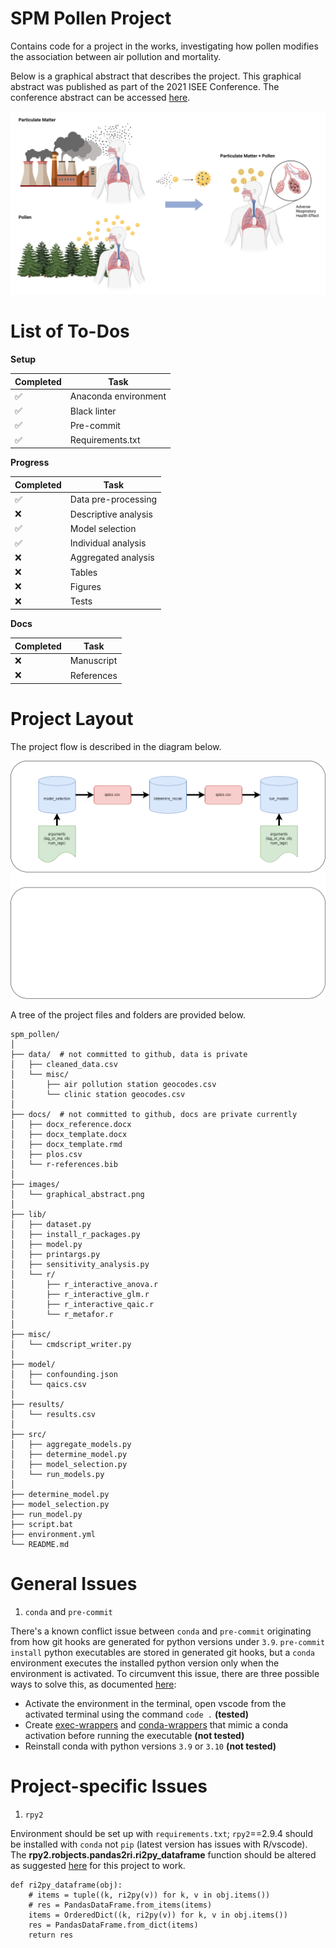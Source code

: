 # SPM Pollen Project

Contains code for a project in the works, investigating how pollen modifies the association between air pollution and mortality.

Below is a graphical abstract that describes the project. This graphical abstract was published as part of the 2021 ISEE Conference. The conference abstract can be accessed [here](https://ehp.niehs.nih.gov/doi/abs/10.1289/isee.2021.P-594).

![Graphical Abstract](https://github.com/kyuhur2/spm_pollen/blob/main/images/graphical_abstract.png?raw=true)

# List of To-Dos

**Setup**

| Completed | Task                 |
| --------- | -------------------- |
| ✅        | Anaconda environment |
| ✅        | Black linter         |
| ✅        | Pre-commit           |
| ✅        | Requirements.txt     |

**Progress**

| Completed | Task                 |
| --------- | -------------------- |
| ✅        | Data pre-processing  |
| ❌        | Descriptive analysis |
| ✅        | Model selection      |
| ✅        | Individual analysis  |
| ❌        | Aggregated analysis  |
| ❌        | Tables               |
| ❌        | Figures              |
| ❌        | Tests                |

**Docs**

| Completed | Task       |
| --------- | ---------- |
| ❌        | Manuscript |
| ❌        | References |

# Project Layout

The project flow is described in the diagram below.

![Project Flow Diagram](https://github.com/kyuhur2/spm_pollen/blob/main/images/project_flow_diagram.png)

A tree of the project files and folders are provided below.

    spm_pollen/
    │
    ├── data/  # not committed to github, data is private
    │   ├── cleaned_data.csv
    │   └── misc/
    │       ├── air pollution station geocodes.csv
    │       └── clinic station geocodes.csv
    │
    ├── docs/  # not committed to github, docs are private currently
    │   ├── docx_reference.docx
    │   ├── docx_template.docx
    │   ├── docx_template.rmd
    │   ├── plos.csv
    │   └── r-references.bib
    │
    ├── images/
    │   └── graphical_abstract.png
    │
    ├── lib/
    │   ├── dataset.py
    │   ├── install_r_packages.py
    │   ├── model.py
    │   ├── printargs.py
    │   ├── sensitivity_analysis.py
    │   └── r/
    │       ├── r_interactive_anova.r
    │       ├── r_interactive_glm.r
    │       ├── r_interactive_qaic.r
    │       └── r_metafor.r
    │
    ├── misc/
    │   └── cmdscript_writer.py
    │
    ├── model/
    │   ├── confounding.json
    │   └── qaics.csv
    │
    ├── results/
    │   └── results.csv
    │
    ├── src/
    │   ├── aggregate_models.py
    │   ├── determine_model.py
    │   ├── model_selection.py
    │   └── run_models.py
    │
    ├── determine_model.py
    ├── model_selection.py
    ├── run_model.py
    ├── script.bat
    ├── environment.yml
    └── README.md

# General Issues

1. `conda` and `pre-commit`

There's a known conflict issue between `conda` and `pre-commit` originating from how git hooks are generated for python versions under `3.9`. `pre-commit install` python executables are stored in generated git hooks, but a `conda` environment executes the installed python version only when the environment is activated. To circumvent this issue, there are three possible ways to solve this, as documented [here](https://github.com/conda-forge/pre-commit-feedstock/issues/9):

- Activate the environment in the terminal, open vscode from the activated terminal using the command `code .` **(tested)**
- Create [exec-wrappers](https://github.com/gqmelo/exec-wrappers) and [conda-wrappers](https://github.com/conda-forge/conda-wrappers-feedstock) that mimic a conda activation before running the executable **(not tested)**
- Reinstall conda with python versions `3.9` or `3.10` **(not tested)**

# Project-specific Issues

1. `rpy2`

Environment should be set up with `requirements.txt`; `rpy2`==2.9.4 should be installed with `conda` not `pip` (latest version has issues with R/vscode). The **rpy2.robjects.pandas2ri.ri2py_dataframe** function should be altered as suggested [here](https://github.com/rpy2/rpy2/issues/680) for this project to work.

    def ri2py_dataframe(obj):
        # items = tuple((k, ri2py(v)) for k, v in obj.items())
        # res = PandasDataFrame.from_items(items)
        items = OrderedDict((k, ri2py(v)) for k, v in obj.items())
        res = PandasDataFrame.from_dict(items)
        return res
